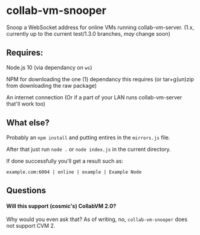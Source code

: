 # collab-vm-snooper

Snoop a WebSocket address for online VMs running collab-vm-server. (1.x, currently up to the current test/1.3.0 branches, *may* change soon)

## Requires:
Node.js 10 (via dependancy on `ws`)

NPM for downloading the one (1) dependancy this requires (or tar+g(un)zip from downloading the raw package)

An internet connection (Or if a part of your LAN runs collab-vm-server that'll work too)

## What else?
Probably an `npm install` and putting entires in the `mirrors.js` file.

After that just run `node .` or `node index.js` in the current directory.

If done successfully you'll get a result such as:
```
example.com:6004 | online | example | Example Node
```

## Questions

#### Will this support (cosmic's) CollabVM 2.0?
Why would you even ask that?
As of writing, no, `collab-vm-snooper` does not support CVM 2.
